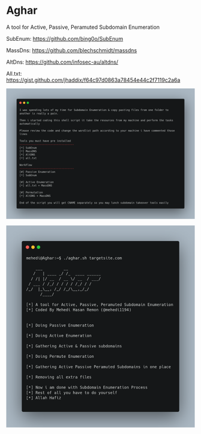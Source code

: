 # Aghar
A tool for Active, Passive, Peramuted Subdomain Enumeration

SubEnum: 
https://github.com/bing0o/SubEnum

MassDns: 
https://github.com/blechschmidt/massdns

AltDns: 
https://github.com/infosec-au/altdns/

All.txt: 
https://gist.github.com/jhaddix/f64c97d0863a78454e44c2f7119c2a6a

![Aghar Description](/aghar.png)


![Aghar Description](/agharOview.png)
